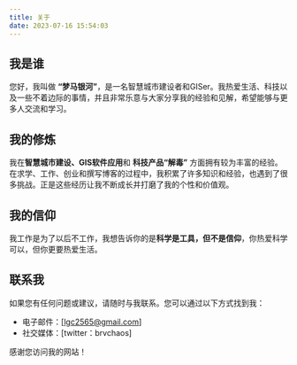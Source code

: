 ```yaml
---
title: 关于
date: 2023-07-16 15:54:03
---
```


## 我是谁

您好，我叫做 **“梦马银河”**，是一名智慧城市建设者和GISer。我热爱生活、科技以及一些不着边际的事情，并且非常乐意与大家分享我的经验和见解，希望能够与更多人交流和学习。

## 我的修炼

我在**智慧城市建设、GIS软件应用**和 **科技产品“解毒”** 方面拥有较为丰富的经验。在求学、工作、创业和撰写博客的过程中，我积累了许多知识和经验，也遇到了很多挑战。正是这些经历让我不断成长并打磨了我的个性和价值观。

## 我的信仰

我工作是为了以后不工作，我想告诉你的是**科学是工具，但不是信仰**，你热爱科学可以，但你更要热爱生活。

## 联系我

如果您有任何问题或建议，请随时与我联系。您可以通过以下方式找到我：

- 电子邮件：[lgc2565@gmail.com]
- 社交媒体：[twitter：brvchaos]

感谢您访问我的网站！
